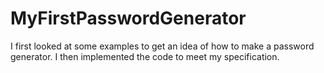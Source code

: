 # MyFirstPasswordGenerator
I first looked at some examples to get an idea of how to make a password generator.
I then implemented the code to meet my specification.
